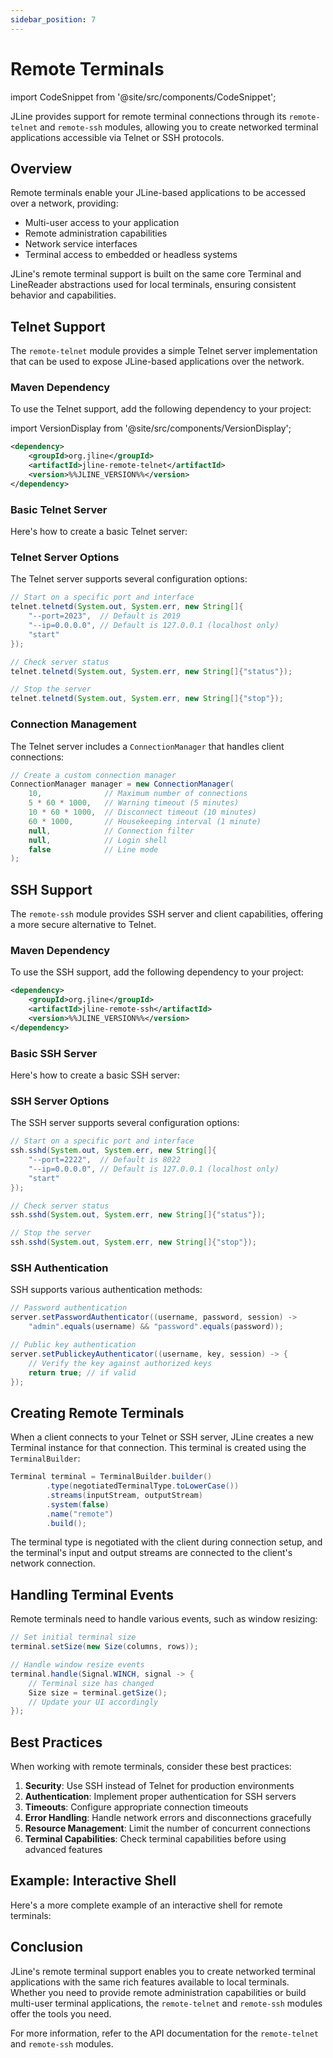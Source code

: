 ```yaml
---
sidebar_position: 7
---
```


# Remote Terminals

import CodeSnippet from '@site/src/components/CodeSnippet';

JLine provides support for remote terminal connections through its `remote-telnet` and `remote-ssh` modules, allowing you to create networked terminal applications accessible via Telnet or SSH protocols.

## Overview

Remote terminals enable your JLine-based applications to be accessed over a network, providing:

- Multi-user access to your application
- Remote administration capabilities
- Network service interfaces
- Terminal access to embedded or headless systems

JLine's remote terminal support is built on the same core Terminal and LineReader abstractions used for local terminals, ensuring consistent behavior and capabilities.

## Telnet Support

The `remote-telnet` module provides a simple Telnet server implementation that can be used to expose JLine-based applications over the network.

### Maven Dependency

To use the Telnet support, add the following dependency to your project:

import VersionDisplay from '@site/src/components/VersionDisplay';

```xml
<dependency>
    <groupId>org.jline</groupId>
    <artifactId>jline-remote-telnet</artifactId>
    <version>%%JLINE_VERSION%%</version>
</dependency>
```

### Basic Telnet Server

Here's how to create a basic Telnet server:

<CodeSnippet name="TelnetServerExample" />

### Telnet Server Options

The Telnet server supports several configuration options:

```java
// Start on a specific port and interface
telnet.telnetd(System.out, System.err, new String[]{
    "--port=2023",  // Default is 2019
    "--ip=0.0.0.0", // Default is 127.0.0.1 (localhost only)
    "start"
});

// Check server status
telnet.telnetd(System.out, System.err, new String[]{"status"});

// Stop the server
telnet.telnetd(System.out, System.err, new String[]{"stop"});
```

### Connection Management

The Telnet server includes a `ConnectionManager` that handles client connections:

```java
// Create a custom connection manager
ConnectionManager manager = new ConnectionManager(
    10,              // Maximum number of connections
    5 * 60 * 1000,   // Warning timeout (5 minutes)
    10 * 60 * 1000,  // Disconnect timeout (10 minutes)
    60 * 1000,       // Housekeeping interval (1 minute)
    null,            // Connection filter
    null,            // Login shell
    false            // Line mode
);
```

## SSH Support

The `remote-ssh` module provides SSH server and client capabilities, offering a more secure alternative to Telnet.

### Maven Dependency

To use the SSH support, add the following dependency to your project:

```xml
<dependency>
    <groupId>org.jline</groupId>
    <artifactId>jline-remote-ssh</artifactId>
    <version>%%JLINE_VERSION%%</version>
</dependency>
```

### Basic SSH Server

Here's how to create a basic SSH server:

<CodeSnippet name="SSHServerExample" />

### SSH Server Options

The SSH server supports several configuration options:

```java
// Start on a specific port and interface
ssh.sshd(System.out, System.err, new String[]{
    "--port=2222",  // Default is 8022
    "--ip=0.0.0.0", // Default is 127.0.0.1 (localhost only)
    "start"
});

// Check server status
ssh.sshd(System.out, System.err, new String[]{"status"});

// Stop the server
ssh.sshd(System.out, System.err, new String[]{"stop"});
```

### SSH Authentication

SSH supports various authentication methods:

```java
// Password authentication
server.setPasswordAuthenticator((username, password, session) ->
    "admin".equals(username) && "password".equals(password));

// Public key authentication
server.setPublickeyAuthenticator((username, key, session) -> {
    // Verify the key against authorized keys
    return true; // if valid
});
```

## Creating Remote Terminals

When a client connects to your Telnet or SSH server, JLine creates a new Terminal instance for that connection. This terminal is created using the `TerminalBuilder`:

```java
Terminal terminal = TerminalBuilder.builder()
        .type(negotiatedTerminalType.toLowerCase())
        .streams(inputStream, outputStream)
        .system(false)
        .name("remote")
        .build();
```

The terminal type is negotiated with the client during connection setup, and the terminal's input and output streams are connected to the client's network connection.

## Handling Terminal Events

Remote terminals need to handle various events, such as window resizing:

```java
// Set initial terminal size
terminal.setSize(new Size(columns, rows));

// Handle window resize events
terminal.handle(Signal.WINCH, signal -> {
    // Terminal size has changed
    Size size = terminal.getSize();
    // Update your UI accordingly
});
```

## Best Practices

When working with remote terminals, consider these best practices:

1. **Security**: Use SSH instead of Telnet for production environments
2. **Authentication**: Implement proper authentication for SSH servers
3. **Timeouts**: Configure appropriate connection timeouts
4. **Error Handling**: Handle network errors and disconnections gracefully
5. **Resource Management**: Limit the number of concurrent connections
6. **Terminal Capabilities**: Check terminal capabilities before using advanced features

## Example: Interactive Shell

Here's a more complete example of an interactive shell for remote terminals:

<CodeSnippet name="RemoteShellExample" />

## Conclusion

JLine's remote terminal support enables you to create networked terminal applications with the same rich features available to local terminals. Whether you need to provide remote administration capabilities or build multi-user terminal applications, the `remote-telnet` and `remote-ssh` modules offer the tools you need.

For more information, refer to the API documentation for the `remote-telnet` and `remote-ssh` modules.
